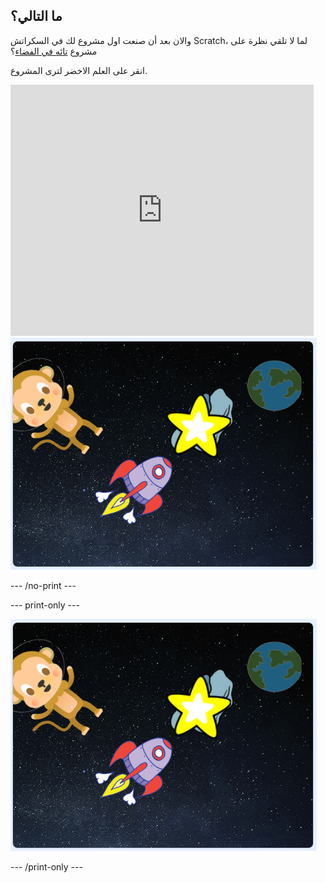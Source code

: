 ## ما التالي؟

والان بعد أن صنعت اول مشروع لك في السكراتش Scratch، لما لا تلقي نظرة على مشروع [تائه في الفضاء](https://projects.raspberrypi.org/en/projects/lost-in-space?utm_source=pathway&utm_medium=whatnext&utm_campaign=projects)؟

انقر على العلم الاخضر لترى المشروع.

<div class="scratch-preview">
  <iframe allowtransparency="true" width="485" height="402" src="https://scratch.mit.edu/projects/embed/276873231/?autostart=false" frameborder="0" scrolling="no"></iframe>
  <img src="images/space-final.png">
</div>

\--- /no-print \---

\--- print-only \---

![المشروع كامل](images/space-final.png)

\--- /print-only \---